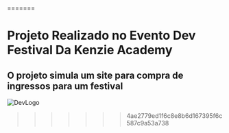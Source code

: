 
=======
# Projeto Realizado no Evento Dev Festival Da Kenzie Academy

## O projeto simula um site para compra de ingressos para um festival

![DevLogo](https://user-images.githubusercontent.com/114510065/197784446-31661856-8874-443d-b1bf-34234378fb5c.png)
>>>>>>> 4ae2779ed1f6c8e8b6d167395f6c587c9a53a738
